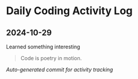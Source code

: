 # Daily Coding Activity Log

## 2024-10-29

Learned something interesting

> Code is poetry in motion.

*Auto-generated commit for activity tracking*

